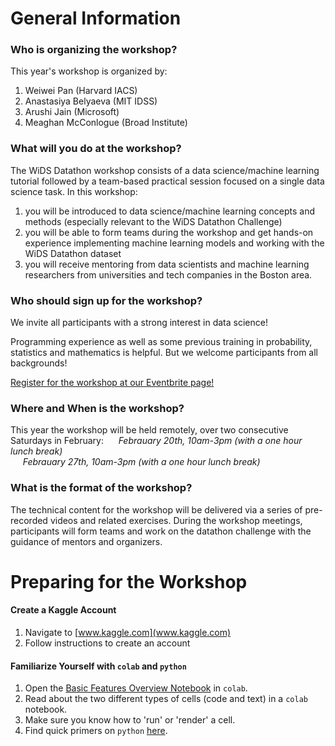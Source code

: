 # General Information

### Who is organizing the workshop?

This year's workshop is organized by:
1. Weiwei Pan (Harvard IACS)
2. Anastasiya Belyaeva (MIT IDSS)
3. Arushi Jain (Microsoft)
4. Meaghan McConlogue (Broad Institute)

### What will you do at the workshop?
The WiDS  Datathon workshop consists of a data science/machine learning tutorial followed by a team-based practical session focused on a single data science task. In this workshop:
1.  you will be introduced to data science/machine learning concepts and methods (especially relevant to the WiDS Datathon Challenge)
2.  you will be able to form teams during the workshop and get hands-on experience implementing machine learning models and working with the WiDS Datathon dataset 
3.  you will receive mentoring from data scientists and machine learning researchers from universities and tech companies in the Boston area.

### Who should sign up for the workshop?
We invite all participants with a strong interest in data science! 

Programming experience as well as some previous training in probability, statistics and mathematics is helpful. But we welcome participants from all backgrounds!

[Register for the workshop at our Eventbrite page!](https://www.eventbrite.com/e/wids-2021-cambridge-datathon-workshop-registration-138517049223?utm-medium=discovery&utm-campaign=social&utm-content=attendeeshare&aff=escb&utm-source=cp&utm-term=listing)

### Where and When is the workshop?

This year the workshop will be held remotely, over two consecutive Saturdays in February:
&nbsp;&nbsp;&nbsp;&nbsp; *Febrauary 20th, 10am-3pm (with a one hour lunch break)*<br>
&nbsp;&nbsp;&nbsp;&nbsp; *Febrauary 27th, 10am-3pm (with a one hour lunch break)*

### What is the format of the workshop?
The technical content for the workshop will be delivered via a series of pre-recorded videos and related exercises. During the workshop meetings, participants will form teams and work on the datathon challenge with the guidance of mentors and organizers.


# Preparing for the Workshop

#### Create a Kaggle Account
1. Navigate to [www.kaggle.com](www.kaggle.com)
2. Follow instructions to create an account

#### Familiarize Yourself with `colab` and `python`
1. Open the [Basic Features Overview Notebook](https://colab.research.google.com/notebooks/basic_features_overview.ipynb) in `colab`.
2. Read about the two different types of cells (code and text) in a `colab` notebook.
3. Make sure you know how to 'run' or 'render' a cell.
4. Find quick primers on `python` [here](https://ehmatthes.github.io/pcc/cheatsheets/README.html).

